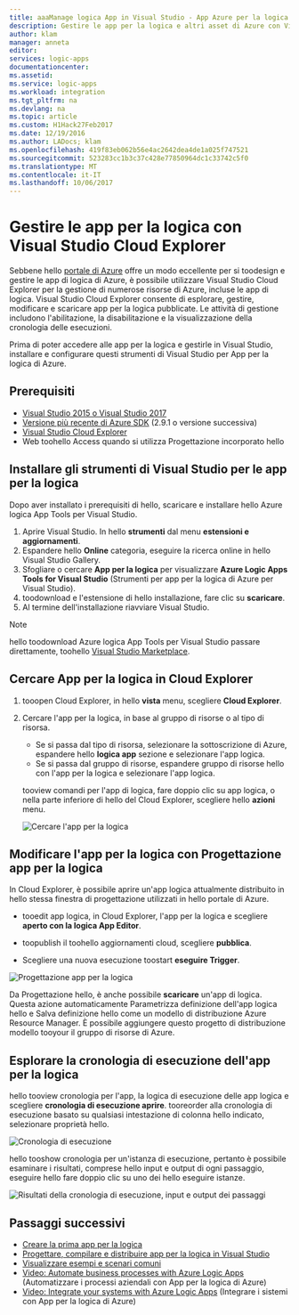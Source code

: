 ```yaml
---
title: aaaManage logica App in Visual Studio - App Azure per la logica | Documenti Microsoft
description: Gestire le app per la logica e altri asset di Azure con Visual Studio Cloud Explorer
author: klam
manager: anneta
editor: 
services: logic-apps
documentationcenter: 
ms.assetid: 
ms.service: logic-apps
ms.workload: integration
ms.tgt_pltfrm: na
ms.devlang: na
ms.topic: article
ms.custom: H1Hack27Feb2017
ms.date: 12/19/2016
ms.author: LADocs; klam
ms.openlocfilehash: 419f83eb062b56e4ac2642dea4de1a025f747521
ms.sourcegitcommit: 523283cc1b3c37c428e77850964dc1c33742c5f0
ms.translationtype: MT
ms.contentlocale: it-IT
ms.lasthandoff: 10/06/2017
---
```

# <a name="manage-your-logic-apps-with-visual-studio-cloud-explorer"></a>Gestire le app per la logica con Visual Studio Cloud Explorer

Sebbene hello [portale di Azure](https://portal.azure.com/) offre un modo eccellente per si toodesign e gestire le app di logica di Azure, è possibile utilizzare Visual Studio Cloud Explorer per la gestione di numerose risorse di Azure, incluse le app di logica. Visual Studio Cloud Explorer consente di esplorare, gestire, modificare e scaricare app per la logica pubblicate. Le attività di gestione includono l'abilitazione, la disabilitazione e la visualizzazione della cronologia delle esecuzioni. 

Prima di poter accedere alle app per la logica e gestirle in Visual Studio, installare e configurare questi strumenti di Visual Studio per App per la logica di Azure. 

## <a name="prerequisites"></a>Prerequisiti

* [Visual Studio 2015 o Visual Studio 2017](https://www.visualstudio.com/downloads/download-visual-studio-vs.aspx)
* [Versione più recente di Azure SDK](https://azure.microsoft.com/downloads/) (2.9.1 o versione successiva)
* [Visual Studio Cloud Explorer](https://marketplace.visualstudio.com/items?itemName=MicrosoftCloudExplorer.CloudExplorerforVisualStudio2015)
* Web toohello Access quando si utilizza Progettazione incorporato hello

## <a name="install-visual-studio-tools-for-logic-apps"></a>Installare gli strumenti di Visual Studio per le app per la logica

Dopo aver installato i prerequisiti di hello, scaricare e installare hello Azure logica App Tools per Visual Studio.

1. Aprire Visual Studio. In hello **strumenti** dal menu **estensioni e aggiornamenti**.
2. Espandere hello **Online** categoria, eseguire la ricerca online in hello Visual Studio Gallery.
3. Sfogliare o cercare **App per la logica** per visualizzare **Azure Logic Apps Tools for Visual Studio** (Strumenti per app per la logica di Azure per Visual Studio).
4. toodownload e l'estensione di hello installazione, fare clic su **scaricare**.
5. Al termine dell'installazione riavviare Visual Studio.

> [!NOTE]
> hello toodownload Azure logica App Tools per Visual Studio passare direttamente, toohello [Visual Studio Marketplace](https://visualstudiogallery.msdn.microsoft.com/e25ad307-46cf-412e-8ba5-5b555d53d2d9).

## <a name="browse-for-logic-apps-in-cloud-explorer"></a>Cercare App per la logica in Cloud Explorer

1.  tooopen Cloud Explorer, in hello **vista** menu, scegliere **Cloud Explorer**.
2.  Cercare l'app per la logica, in base al gruppo di risorse o al tipo di risorsa. 

    * Se si passa dal tipo di risorsa, selezionare la sottoscrizione di Azure, espandere hello **logica app** sezione e selezionare l'app logica. 
    * Se si passa dal gruppo di risorse, espandere gruppo di risorse hello con l'app per la logica e selezionare l'app logica.

    tooview comandi per l'app di logica, fare doppio clic su app logica, o nella parte inferiore di hello del Cloud Explorer, scegliere hello **azioni** menu.

    ![Cercare l'app per la logica](./media/logic-apps-manage-from-vs/browse.png)

## <a name="edit-your-logic-app-with-logic-apps-designer"></a>Modificare l'app per la logica con Progettazione app per la logica

In Cloud Explorer, è possibile aprire un'app logica attualmente distribuito in hello stessa finestra di progettazione utilizzati in hello portale di Azure. 

* tooedit app logica, in Cloud Explorer, l'app per la logica e scegliere **aperto con la logica App Editor**. 

* toopublish il toohello aggiornamenti cloud, scegliere **pubblica**. 

* Scegliere una nuova esecuzione toostart **eseguire Trigger**.

![Progettazione app per la logica](./media/logic-apps-manage-from-vs/designer.png)

Da Progettazione hello, è anche possibile **scaricare** un'app di logica. Questa azione automaticamente Parametrizza definizione dell'app logica hello e Salva definizione hello come un modello di distribuzione Azure Resource Manager. È possibile aggiungere questo progetto di distribuzione modello tooyour il gruppo di risorse di Azure.

## <a name="browse-your-logic-app-run-history"></a>Esplorare la cronologia di esecuzione dell'app per la logica

hello tooview cronologia per l'app, la logica di esecuzione delle app logica e scegliere **cronologia di esecuzione aprire**. tooreorder alla cronologia di esecuzione basato su qualsiasi intestazione di colonna hello indicato, selezionare proprietà hello.

![Cronologia di esecuzione](media/logic-apps-manage-from-vs/runs.png)

hello tooshow cronologia per un'istanza di esecuzione, pertanto è possibile esaminare i risultati, comprese hello input e output di ogni passaggio, eseguire hello fare doppio clic su uno dei hello eseguire istanze.

![Risultati della cronologia di esecuzione, input e output dei passaggi](./media/logic-apps-manage-from-vs/history.png)

## <a name="next-steps"></a>Passaggi successivi

* [Creare la prima app per la logica](logic-apps-create-a-logic-app.md)
* [Progettare, compilare e distribuire app per la logica in Visual Studio](logic-apps-deploy-from-vs.md)
* [Visualizzare esempi e scenari comuni](logic-apps-examples-and-scenarios.md)
* [Video: Automate business processes with Azure Logic Apps](http://channel9.msdn.com/Events/Build/2016/T694) (Automatizzare i processi aziendali con App per la logica di Azure)
* [Video: Integrate your systems with Azure Logic Apps](http://channel9.msdn.com/Events/Build/2016/P462) (Integrare i sistemi con App per la logica di Azure)
